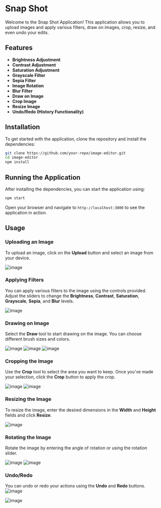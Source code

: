 # Snap Shot

Welcome to the Snap Shot Application! This application allows you to upload images and apply various filters, draw on images, crop, resize, and even undo your edits.

## Features

- **Brightness Adjustment**
- **Contrast Adjustment**
- **Saturation Adjustment**
- **Grayscale Filter**
- **Sepia Filter**
- **Image Rotation**
- **Blur Filter**
- **Draw on Image**
- **Crop Image**
- **Resize Image**
- **Undo/Redo (History Functionality)**

## Installation

To get started with the application, clone the repository and install the dependencies:

```bash
git clone https://github.com/your-repo/image-editor.git
cd image-editor
npm install
```

## Running the Application

After installing the dependencies, you can start the application using:

```bash
npm start
```

Open your browser and navigate to `http://localhost:3000` to see the application in action.

## Usage

### Uploading an Image

To upload an image, click on the **Upload** button and select an image from your device.

![image](https://github.com/user-attachments/assets/1d96680c-5b74-4641-a298-39b8f03a32ba)


### Applying Filters

You can apply various filters to the image using the controls provided. Adjust the sliders to change the **Brightness**, **Contrast**, **Saturation**, **Grayscale**, **Sepia**, and **Blur** levels.

![image](https://github.com/user-attachments/assets/836f6105-be55-4eb1-906a-dfd38c90a028)


### Drawing on Image

Select the **Draw** tool to start drawing on the image. You can choose different brush sizes and colors.

![image](https://github.com/user-attachments/assets/3ba806e7-17be-4eb7-92c5-830c0a70f624)
![image](https://github.com/user-attachments/assets/f6ebe604-2374-44bd-83f4-a79779278226)
![image](https://github.com/user-attachments/assets/863cfeb2-902f-4fef-8570-4ccb98cd97f9)



### Cropping the Image

Use the **Crop** tool to select the area you want to keep. Once you've made your selection, click the **Crop** button to apply the crop.

![image](https://github.com/user-attachments/assets/4e8659d3-235c-447a-8c51-e1054abbbe97)
![image](https://github.com/user-attachments/assets/3ae069c1-5bac-4e52-b35a-c7a6b35413f9)



### Resizing the Image

To resize the image, enter the desired dimensions in the **Width** and **Height** fields and click **Resize**.

![image](https://github.com/user-attachments/assets/8e75ebdc-6aec-4fe6-8782-5c41e2efffb0)


### Rotating the Image

Rotate the image by entering the angle of rotation or using the rotation slider.

![image](https://github.com/user-attachments/assets/edb5c217-331c-4e1c-ab83-092909c22c28)
![image](https://github.com/user-attachments/assets/a983300d-a7f9-481a-8bc7-3f144cf4403c)



### Undo/Redo

You can undo or redo your actions using the **Undo** and **Redo** buttons.
![image](https://github.com/user-attachments/assets/0b859465-2743-4c72-905b-cc0f112cb75c)

![image](https://github.com/user-attachments/assets/94d1f980-df05-4d38-995d-7f872106e85e)


